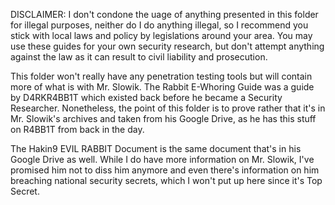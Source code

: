 DISCLAIMER: I don't condone the uage of anything presented in this folder for illegal purposes, neither do I do anything illegal, so I recommend you stick with local laws and policy by legislations around your area. You may use these guides for your own security research, but don't attempt anything against the law as it can result to civil liability and prosecution.

This folder won't really have any penetration testing tools but will contain more of what is with Mr. Slowik. The Rabbit E-Whoring Guide was a guide by D4RKR4BB1T which existed back before he became a Security Researcher. Nonetheless, the point of this folder is to prove rather that it's in Mr. Slowik's archives and taken from his Google Drive, as he has this stuff on R4BB1T from back in the day.

The Hakin9 EVIL RABBIT Document is the same document that's in his Google Drive as well. While I do have more information on Mr. Slowik, I've promised him not to diss him anymore and even there's information on him breaching national security secrets, which I won't put up here since it's Top Secret.
